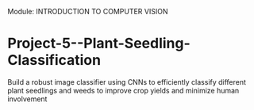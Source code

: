 Module: INTRODUCTION TO COMPUTER VISION

# Project-5--Plant-Seedling-Classification

Build a robust image classifier using CNNs to efficiently classify different plant seedlings and weeds to improve crop yields and minimize human involvement
